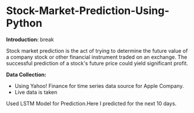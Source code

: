 # Stock-Market-Prediction-Using-Python

**Introduction:** break

Stock market prediction is the act of trying to determine the future value of a company stock or other financial instrument traded on an exchange. The successful prediction of a stock's future price could yield significant profit.

**Data Collection:**

- Using Yahoo! Finance for time series data source for Apple Company.
- Live data is taken

Used LSTM Model for Prediction.Here I predicted for the next 10 days.
